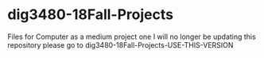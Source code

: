 # dig3480-18Fall-Projects
Files for Computer as a medium project one
I will no longer be updating this repository please go to dig3480-18Fall-Projects-USE-THIS-VERSION
